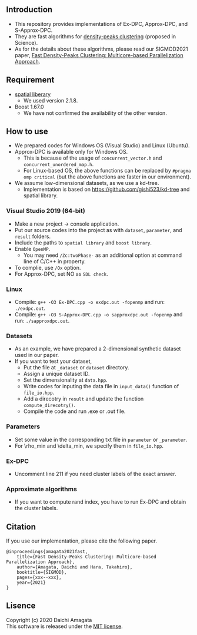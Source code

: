 ## Introduction
* This repository provides implementations of Ex-DPC, Approx-DPC, and S-Approx-DPC.
* They are fast algorithms for [density-peaks clustering](https://science.sciencemag.org/content/344/6191/1492.full) (proposed in Science).
* As for the details about these algorithms, please read our SIGMOD2021 paper, [Fast Density-Peaks Clustering: Multicore-based Parallelization Approach](https://).

## Requirement
*  [spatial liberary](http://spatial.sourceforge.net/)
	* We used version 2.1.8.
* Boost 1.67.0
	* We have not confirmed the availability of the other version.

## How to use
* We prepared codes for Windows OS (Visual Studio) and Linux (Ubuntu).
* Approx-DPC is available only for Windows OS.
	* This is because of the usage of `concurrent_vector.h` and `concurrent_unordered_map.h`.
	* For Linux-based OS, the above functions can be replaced by `#pragma omp critical` (but the above functions are faster in our environment).
* We assume low-dimensional datasets, as we use a kd-tree.
	* Implementation is based on https://github.com/gishi523/kd-tree and spatial library.

### Visual Studio 2019 (64-bit)
* Make a new project -> console application.
* Put our source codes into the project as with `dataset`, `parameter`, and `result` folders.
* Include the paths to `spatial library` and `boost library`.
* Enable `OpenMP`. 
	* You may need `/Zc:twoPhase-` as an additional option at command line of C/C++ in property.
* To complie, use `/Ox` option.
* For Approx-DPC, set NO as `SDL check`.

### Linux
* Compile: `g++ -O3 Ex-DPC.cpp -o exdpc.out -fopenmp` and run: `./exdpc.out`.
* Compile: `g++ -O3 S-Approx-DPC.cpp -o sapproxdpc.out -fopenmp` and run: `./sapproxdpc.out`.

### Datasets
* As an example, we have prepared a 2-dimensional synthetic dataset used in our paper.
* If you want to test your dataset,
	* Put the file at `_dataset` or `dataset` directory.
	* Assign a unique dataset ID.
	* Set the dimensionality at `data.hpp`.
	* Write codes for inputing the data file in `input_data()` function of `file_io.hpp`.  
	* Add a direcotry in `result` and update the function `compute_direcotry()`.
	* Compile the code and run .exe or .out file.

### Parameters
* Set some value in the corresponding txt file in `parameter` or `_parameter`.
* For \rho_min and \delta_min, we specify them in `file_io.hpp`.

### Ex-DPC
* Uncomment line 211 if you need cluster labels of the exact answer.

### Approximate algorithms
* If you want to compute rand index, you have to run Ex-DPC and obtain the cluster labels.

## Citation
If you use our implementation, please cite the following paper.
``` 
@inproceedings{amagata2021fast,  
    title={Fast Density-Peaks Clustering: Multicore-based Parallelization Approach},  
    author={Amagata, Daichi and Hara, Takahiro},  
    booktitle={SIGMOD},  
    pages={xxx--xxx},  
    year={2021}  
}
``` 

## Lisence
Copyright (c) 2020 Daichi Amagata  
This software is released under the [MIT license](https://github.com/amgt-d1/DPC/blob/main/lisence.txt).
